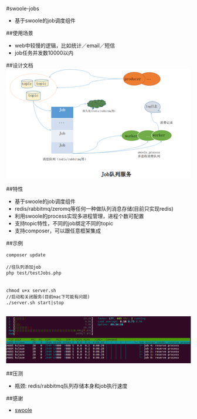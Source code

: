 #swoole-jobs

* 基于swoole的job调度组件

##使用场景

* web中较慢的逻辑，比如统计／email／短信
* job任务并发数10000以内

##设计文档
![架构图](jobs-archi.png)


##特性

* 基于swoole的job调度组件
* redis/rabbitmq/zeromq等任何一种做队列消息存储(目前只实现redis)
* 利用swoole的process实现多进程管理，进程个数可配置
* 支持topic特性，不同的job绑定不同的topic
* 支持composer，可以跟任意框架集成


##示例


```
composer update

//往队列添加job
php test/testJobs.php


chmod u+x server.sh
//启动和关闭服务(目前mac下可能有问题)
./server.sh start|stop


```
![实例图](demo.png)



##压测

* 瓶颈: redis/rabbitmq队列存储本身和job执行速度



##感谢

* [swoole](http://www.swoole.com/) 

